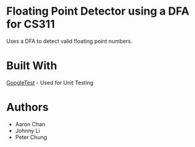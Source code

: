 # Floating Point Detector using a DFA for CS311
Uses a DFA to detect valid floating point numbers.
# Built With
[GoogleTest](https://github.com/google/googletest) - Used for Unit Testing
# Authors
* Aaron Chan
* Johnny Li
* Peter Chung
